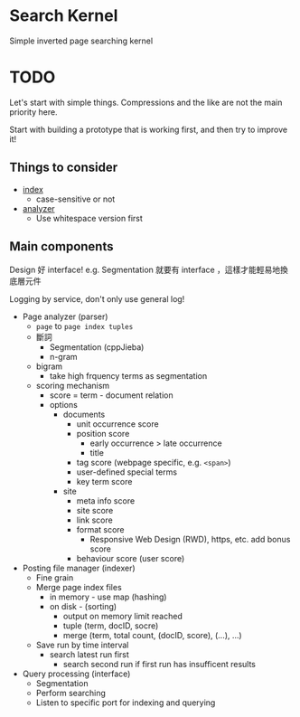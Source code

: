 # Search Kernel

Simple inverted page searching kernel

# TODO

Let's start with simple things. Compressions and the like are not the main priority here. 

Start with building a prototype that is working first, and then try to improve it!

## Things to consider

* [index](https://www.elastic.co/guide/en/elasticsearch/guide/current/inverted-index.html)  
    * case-sensitive or not
* [analyzer](https://www.elastic.co/guide/en/elasticsearch/guide/current/analysis-intro.html)
    * Use whitespace version first

## Main components

Design 好 interface! e.g. Segmentation 就要有 interface ，這樣才能輕易地換底層元件

Logging by service, don't only use general log!

* Page analyzer (parser)
    * `page` to `page index tuples`
    * 斷詞
        * Segmentation (cppJieba)
        * n-gram
    * bigram
        * take high frquency terms as segmentation
    * scoring mechanism
        * score = term - document relation
        * options
            * documents 
                * unit occurrence score
                * position score
                    * early occurrence > late occurrence
                    * title 
                * tag score (webpage specific, e.g. `<span>`)
                * user-defined special terms
                * key term score
            * site
                * meta info score
                * site score
                * link score
                * format score
                    * Responsive Web Design (RWD), https, etc. add bonus score
                * behaviour score (user score)
* Posting file manager (indexer)
    * Fine grain
    * Merge page index files
        * in memory - use map (hashing)
        * on disk - (sorting)
            * output on memory limit reached
            * tuple (term, docID, socre) 
            * merge (term, total count, (docID, score), (...), ...)
    * Save run by time interval
        * search latest run first
            * search second run if first run has insufficent results
* Query processing (interface)
    * Segmentation
    * Perform searching
    * Listen to specific port for indexing and querying